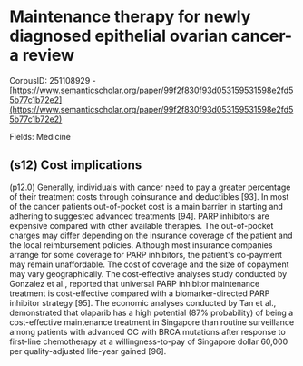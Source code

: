 # Maintenance therapy for newly diagnosed epithelial ovarian cancer-a review

CorpusID: 251108929 - [https://www.semanticscholar.org/paper/99f2f830f93d053159531598e2fd55b77c1b72e2](https://www.semanticscholar.org/paper/99f2f830f93d053159531598e2fd55b77c1b72e2)

Fields: Medicine

## (s12) Cost implications
(p12.0) Generally, individuals with cancer need to pay a greater percentage of their treatment costs through coinsurance and deductibles [93]. In most of the cancer patients out-of-pocket cost is a main barrier in starting and adhering to suggested advanced treatments [94]. PARP inhibitors are expensive compared with other available therapies. The out-of-pocket charges may differ depending on the insurance coverage of the patient and the local reimbursement policies. Although most insurance companies arrange for some coverage for PARP inhibitors, the patient's co-payment may remain unaffordable. The cost of coverage and the size of copayment may vary geographically. The cost-effective analyses study conducted by Gonzalez et al., reported that universal PARP inhibitor maintenance treatment is cost-effective compared with a biomarker-directed PARP inhibitor strategy [95]. The economic analyses conducted by Tan et al., demonstrated that olaparib has a high potential (87% probability) of being a cost-effective maintenance treatment in Singapore than routine surveillance among patients with advanced OC with BRCA mutations after response to first-line chemotherapy at a willingness-to-pay of Singapore dollar 60,000 per quality-adjusted life-year gained [96].
